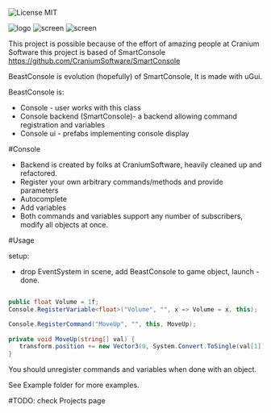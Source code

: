 
![License MIT](https://img.shields.io/badge/license-MIT-green.svg)

![logo](https://kek.gg/i/5MHLFz.png)
![screen](https://kek.gg/i/7WYj78.png)
![screen](https://kek.gg/i/7K8kgq.gif)


This project is possible because of the effort of amazing people at Cranium Software
this project is based of SmartConsole https://github.com/CraniumSoftware/SmartConsole

BeastConsole is evolution (hopefully) of SmartConsole,
It is made with uGui.

BeastConsole is:
  * Console - user works with this class
  * Console backend (SmartConsole)- a backend allowing command registration and variables
  * Console ui - prefabs implementing console display

#Console
* Backend is created by folks at CraniumSoftware, heavily cleaned up and refactored.
* Register your own arbitrary commands/methods and provide parameters
* Autocomplete
* Add variables 
* Both commands and variables support any number of subscribers, modify all objects at once.

#Usage

setup:
 * drop EventSystem in scene, add BeastConsole to game object, launch - done.
 

```csharp

public float Volume = 1f;
Console.RegisterVariable<float>("Volume", "", x => Volume = x, this);

Console.RegisterCommand("MoveUp", "", this, MoveUp);
   
private void MoveUp(string[] val) {
   transform.position += new Vector3(0, System.Convert.ToSingle(val[1]) , 0);
}

```

You should unregister commands and variables when done with an object.

See Example folder for more examples.




#TODO:
 check Projects page
